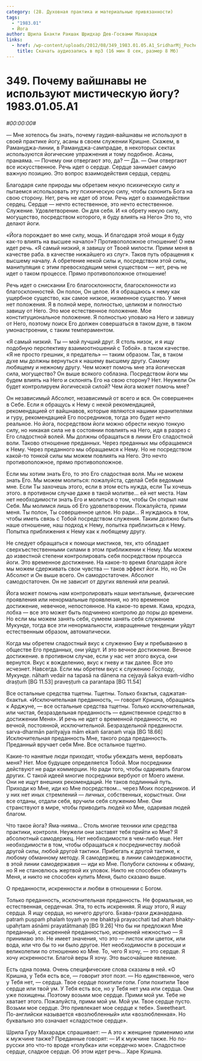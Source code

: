```yaml
---
category: (28. Духовная практика и материальные привязанности)
tags:
  - "1983.01"
  - Йога
author: Шрила Бхакти Ракшак Шридхар Дев-Госвами Махарадж
links:
  - href: /wp-content/uploads/2012/08/349_1983.01.05.A1_SridharMj_Pochemu_vaishnavy_ne_ispolzuyut_misticheskuyu_yogu.mp3
    title: Скачать аудиозапись в mp3 (16 мин 8 сек, размер 8 Мб)
---
```


# 349. Почему вайшнавы не используют мистическую йогу? 1983.01.05.A1

*#00:00:00#*

— Мне хотелось бы знать, почему гаудия-вайшнавы не используют в своей практике йогу, асаны в своем служении Кришне. Скажем, в Рамануджа-линии, в Рамануджа-сампрадае, в некоторых сектах используются йогические упражнения и тому подобное. Асаны, пранаяма. — Почему они отвергают это, да? — Да. — Они отвергают все искусственное. Речь идет о сердце. Сердце занимает самую важную позицию. Это вопрос взаимодействия сердца, сердец.

Благодаря силе природы мы обретаем некую психическую силу и пытаемся использовать эту психическую силу, чтобы склонить Бога на свою сторону. Нет, речь не идет об этом. Речь идет о взаимодействии сердец. Сердце — нечто естественное, это нечто естественное. Служение. Удовлетворение. Он для себя. И «я обрету некую силу, могущество, посредством которого, я буду влиять на Него» Это то, что делают йоги.

«Йога порождает во мне силу, мощь. И благодаря этой мощи я буду как-то влиять на высшее начало»? Противоположное отношение! О нем идет речь. «Я самый низкий, я завишу от Твоей милости. Прими меня в качестве раба. в качестве нижайшего из слуг». Таков путь обращения к высшему началу. А обретение некой силы и, посредством этой силы, манипуляция с этим превосходящим меня существом — нет, речь не идет о таком процессе. Прямо противоположное отношение!

Речь идет о снискании Его благосклонности, благосклонности из благосклонностей. Он полон, Он целое. И я обращаюсь к нему как ущербное существо, как самое низкое, низменное существо. У меня нет положения. Я в полной мере, полностью, целиком и полностью завишу от Него. Это мое естественное положение. Мое конституциональное положение. Я полностью уповаю на Него и завишу от Него, поэтому поиск Его должен совершаться в таком духе, в таком умонастроении, с таким темпераментом.

«Я самый низкий. Ты — мой лучший друг. Я столь низок, и я ищу подобную перспективу взаимоотношений с Тобой». в таком качестве. «Я не просто грешник, я предатель» — таким образом. Так, в таком духе мы должны вернуться к нашему высшему другу. Самому любящему и нежному другу. Чем может помочь мне эта йогическая сила, могущество? Он выше всякого соблазна. Посредством йоги мы будем влиять на Него и склонять Его на свою сторону? Нет. Неужели Он будет контролируем йогической силой? Чем йога может помочь мне?

Он независимый Абсолют, независимый от всего и вся. Он совершенен в Себе. Если я обращусь к Нему с некой рекомендацией, рекомендацией от вайшнавов, которые являются нашими хранителями и гуру, рекомендацией Его посредников, тогда это будет нечто реальное. Но йога, посредством йоги можно обрести некую тонкую силу, но никакая сила не в состоянии повлиять на Него, идя в разрез с Его сладостной волей. Мы должны обращаться в линии Его сладостной воли. Таково отношение преданных. Через преданных мы обращаемся к Нему. Через преданного мы обращаемся к Нему. Но не посредством какой-то тонкой силы мы можем повлиять на Него. Это нечто противоположное, прямо противоположное.

Если мы хотим знать Его, то это Его сладостная воля. Мы не можем знать Его. Мы можем молиться: пожалуйста, сделай Себя ведомым мне. Если Ты захочешь этого, если в этом есть нужда, если Ты хочешь этого. в противном случае даже в такой молитве… ей нет места. Нам нет необходимости знать Его и молиться о том, чтобы Он открыл нам Себя. Мы молимся лишь об Его удовлетворении. Пожалуйста, прими меня. Ты полон, Ты совершенное целое. Но ради… Я нуждаюсь в том, чтобы иметь связь с Тобой посредством служения. Таким должно быть наше отношение, наш подход к Нему, попытка приблизиться к Нему. Попытка приближения к Нему как к любящему другу.

Не следует обращаться к помощи мистиков, тех, кто обладает сверхъестественными силами в этом приближении к Нему. Мы можем до известной степени контролировать себя посредством процесса йоги. Это временное достижение. На какое-то время благодаря йоге мы можем сдерживать свои чувства — таков эффект йоги. Но, но Он Абсолют и Он выше всего. Он самодостаточен. Абсолют самодостаточен. Он не зависит от других явлений или реалий.

Йога может помочь нам контролировать наши ментальные, физические проявления или ненормальные проявления, но это временное достижение, невечное, непостоянное. На какое-то время. Кама, кродха, лобха — все это может быть подчинено контролю до поры до времени. Но если мы можем занять себя, сумеем занять себя служением Мукунде, тогда все эти ненормальности, извращенные тенденции уйдут естественным образом, автоматически.

Когда мы обретем сладостный вкус к служению Ему и пребыванию в обществе Его преданных, они уйдут. И это вечное достижение. Вечное достижение. в противном случае, если у нас нет этого вкуса, они вернутся. Вкус к вожделению, вкус к гневу и так далее. Все это исчезнет. Навсегда. Если мы обретем вкус к служению Господу, Мукунде. nāhaḿ vedair na tapasā na dānena na cejyayā śakya evaḿ-vidho draṣṭuḿ [BG 11.53] praveṣṭuḿ ca parantapa [BG 11.54]

Все остальные средства тщетны. Тщетны. Только бхактья, саджатая-бхактья. «Исключительная преданность, — говорит Кришна, обращаясь к Арджуне, — все остальные средства тщетны. Только исключительная, или чистая, безраздельная преданность — единственное средство в достижении Меня». И речь не идет о временной преданности, но вечной, постоянной, исключительной. Безраздельной преданности. sarva-dharmān parityajya mām ekaḿ śaraṇaḿ vraja [BG 18.66] Исключительная преданность Мне, такого рода преданность. Преданный вручает себя Мне. Все остальное тщетно.

Какие-то нанятые люди приходят, чтобы убеждать меня, вербовать меня? Нет. Мое будущее определяется Тобой. Мои посредники действуют не ради коммерции. Но ради того, чтобы одаривать благом других. С такой идеей многие посредники вербуют от Моего имени. Они не ищут внешних рекомендаций. Не таков подлинный путь. Приходи ко Мне, иди ко Мне посредством… через Моих посредников. И у них нет иных стремлений — личных, собственных, корыстных. Они все отданы, отдали себя, вручили себя служению Мне. Они странствуют в мире, чтобы приводить людей ко Мне, одаривая людей благом.

Что такое йога? Яма-нияма… Столь многие техники или средства практики, контроля. Неужели они заставят тебя прийти ко Мне? Я абсолютный самодержец. Нет необходимости в чем-либо еще. Нет необходимости в том, чтобы обращаться к посредничеству любой другой силы, любой другой тактики. Прибегать к другой тактике, к любому обманному методу. Я самодержец. в линии самодержавности, в этой линии самодержавия — иди ко Мне. Полубоги склонны к обману, но Я не становлюсь жертвой их уловок. Никто не способен обмануть Меня, и никто не способен купить Меня, было сказано выше.

О преданности, искренности и любви в отношении с Богом.

Только преданность, исключительная преданность. Не формальная, но естественная, сердечная. Эта, то есть искренняя. Я ищу этого, Я ищу сердца. Я ищу сердца, но ничего другого. Бхава-грахи джанардана. patraḿ puṣpaḿ phalaḿ toyaḿ yo me bhaktyā prayacchati tad ahaḿ bhakty-upahṛtam aśnāmi prayatātmanaḥ [BG 9.26] Что бы ни предложил Мне преданный, с искренней преданностью, искренней нежностью — Я принимаю это. Не имеет значения, что это — листок или цветок, или вода, или что бы то ни было другое. Нет необходимости в роскоши и великолепии по отношению ко Мне. То, чего Я хочу, — это сердце. Я хочу искренности. Благой веры Я хочу. Это высочайшее явление.

Есть одна поэма. Очень специфические слова сказаны в ней. «О Кришна, у Тебя есть все, — говорит этот поэт. — Но единственное, чего у Тебя нет, — сердца. Твое сердце похитили гопи. Гопи похитили Твое сердце или твой ум. У Тебя есть все, но у Тебя нет ума или сердца. Они уже похищены. Поэтому возьми мое сердце. Прими мой ум. Тебе не хватает этого. Пожалуйста, прими мой ум. Мой ум. Твое сердце пусто. Возьми мое сердце. Это привлекает мое сердце к тебе». Sweetheart. По-английски называется «возлюбленный» или «возлюбленная». Но буквально это означает «сладостное сердце».

Шрила Гуру Махарадж спрашивает: — А это к женщине применимо или к мужчине также? Преданные говорят: — И к мужчине также. Но по-русски это что-то вроде «голубка» или «сердечко мое». Сладостное сердце, сладкое сердце. Об этом идет речь… Харе Кришна.

